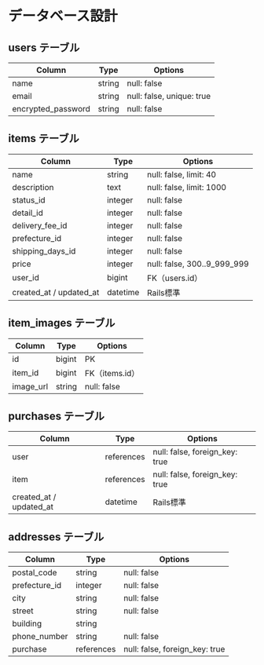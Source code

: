 # データベース設計

## users テーブル

| Column             | Type   | Options     |
| ------------------ | ------ | ----------- |
| name               | string | null: false |
| email              | string | null: false, unique: true |
| encrypted_password | string | null: false |

## items テーブル

| Column                  | Type     | Options     |
| ----------------------- | -------- | ----------- |
| name                    | string   | null: false, limit: 40 |
| description             | text     | null: false, limit: 1000 |
| status_id               | integer  | null: false |
| detail_id               | integer  | null: false |
| delivery_fee_id         | integer  | null: false |
| prefecture_id           | integer  | null: false |
| shipping_days_id        | integer  | null: false |
| price                   | integer  | null: false, 300..9_999_999 |
| user_id                 | bigint   | FK（users.id） |
| created_at / updated_at | datetime | Rails標準 |

## item_images テーブル

| Column             | Type   | Options       |
| ------------------ | ------ | ------------- |
| id                 | bigint | PK            |
| item_id            | bigint | FK（items.id） |
| image_url          | string | null: false   |

## purchases テーブル

| Column                  | Type       | Options       |
| ----------------------- | ---------- | ------------- |
| user                    | references | null: false, foreign_key: true |
| item                    | references | null: false, foreign_key: true |
| created_at / updated_at | datetime   | Rails標準      |

## addresses テーブル

| Column        | Type       | Options     |
| ------------- | ---------- | ----------- |
| postal_code   | string     | null: false |
| prefecture_id | integer    | null: false |
| city          | string     | null: false |
| street        | string     | null: false |
| building      | string     |             |
| phone_number  | string     | null: false |
| purchase      | references | null: false, foreign_key: true |